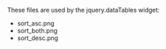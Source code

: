 These files are used by the jquery.dataTables widget:
* sort_asc.png
* sort_both.png
* sort_desc.png
